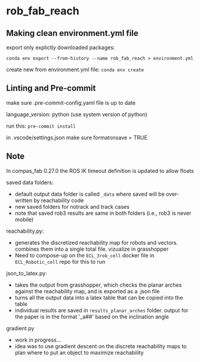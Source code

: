 # rob_fab_reach

## Making clean environment.yml file

export only explictly downloaded packages:

`conda env export --from-history --name rob_fab_reach > environment.yml`

create new from environment.yml file:
`conda env create`

## Linting and Pre-commit

make sure .pre-commit-config.yaml file is up to date

language_version: python (use system version of python)

run this: `pre-commit install`

in .vscode/settings.json make sure formatonsave = TRUE

## Note

In compas_fab 0.27.0 the ROS IK timeout definition is updated to allow floats

saved data folders:
* default output data folder is called `_data` where saved will be over-written by reachability code
* new saved folders for notrack and track cases
* note that saved rob3 results are same in both folders (i.e., rob3 is never mobile)

reachability.py:
* generates the discretized reachability map for robots and vectors. combines them into a single total file. vizualize in grasshopper
* Need to compose-up on the `ECL_3rob_cell` docker file in `ECL_Robotic_cell` repo for this to run

json_to_latex.py:
* takes the output from grasshopper, which checks the planar arches against the reachability map, and is exported as a .json file
* turns all the output data into a latex table that can be copied into the table
* individual results are saved in `results_planar_arches` folder. output for the paper is in the format '_a##' based on the inclination angle

gradient.py
* work in progress...
* idea was to use gradient descent on the discrete reachability maps to plan where to put an object to maximize reachability